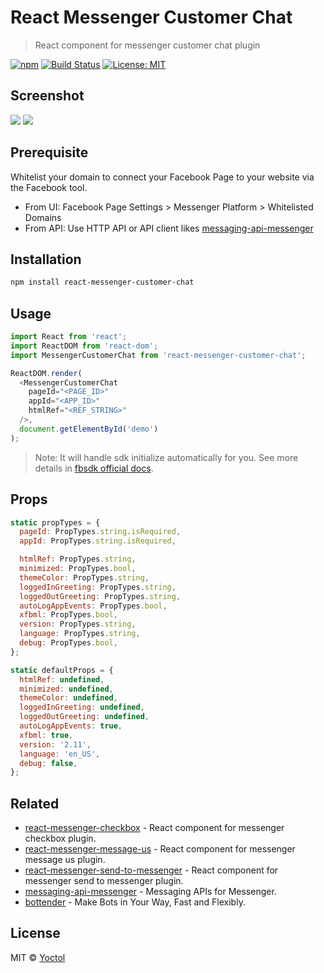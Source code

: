 # React Messenger Customer Chat

> React component for messenger customer chat plugin

[![npm](https://img.shields.io/npm/v/react-messenger-customer-chat.svg?style=flat-square)](https://www.npmjs.com/package/react-messenger-customer-chat)
[![Build Status](https://travis-ci.org/Yoctol/react-messenger-customer-chat.svg?branch=master)](https://travis-ci.org/Yoctol/react-messenger-customer-chat)
[![License: MIT](https://img.shields.io/badge/License-MIT-blue.svg)](https://opensource.org/licenses/MIT)

## Screenshot

![](https://user-images.githubusercontent.com/3382565/33435564-6ed7df66-d61d-11e7-8b6c-fdb2d36f0ff9.png)
![](https://user-images.githubusercontent.com/3382565/33435563-6eacb444-d61d-11e7-85a7-a5d29a418f25.png)

## Prerequisite

Whitelist your domain to connect your Facebook Page to your website via the
Facebook tool.

* From UI: Facebook Page Settings > Messenger Platform > Whitelisted Domains
* From API: Use HTTP API or API client likes
  [messaging-api-messenger](https://github.com/Yoctol/messaging-apis/tree/master/packages/messaging-api-messenger#setwhitelisteddomainsdomains)

## Installation

```sh
npm install react-messenger-customer-chat
```

## Usage

```js
import React from 'react';
import ReactDOM from 'react-dom';
import MessengerCustomerChat from 'react-messenger-customer-chat';

ReactDOM.render(
  <MessengerCustomerChat
    pageId="<PAGE_ID>"
    appId="<APP_ID>"
    htmlRef="<REF_STRING>"
  />,
  document.getElementById('demo')
);
```

> Note: It will handle sdk initialize automatically for you. See more details in
> [fbsdk official docs](https://developers.facebook.com/docs/javascript/quickstart/).

## Props

```js
static propTypes = {
  pageId: PropTypes.string.isRequired,
  appId: PropTypes.string.isRequired,

  htmlRef: PropTypes.string,
  minimized: PropTypes.bool,
  themeColor: PropTypes.string,
  loggedInGreeting: PropTypes.string,
  loggedOutGreeting: PropTypes.string,
  autoLogAppEvents: PropTypes.bool,
  xfbml: PropTypes.bool,
  version: PropTypes.string,
  language: PropTypes.string,
  debug: PropTypes.bool,
};

static defaultProps = {
  htmlRef: undefined,
  minimized: undefined,
  themeColor: undefined,
  loggedInGreeting: undefined,
  loggedOutGreeting: undefined,
  autoLogAppEvents: true,
  xfbml: true,
  version: '2.11',
  language: 'en_US',
  debug: false,
};
```

## Related

* [react-messenger-checkbox](https://github.com/Yoctol/react-messenger-checkbox) - React component for messenger checkbox plugin.
* [react-messenger-message-us](https://github.com/Yoctol/react-messenger-message-us) - React component for messenger message us plugin.
* [react-messenger-send-to-messenger](https://github.com/Yoctol/react-messenger-send-to-messenger) - React component for messenger send to messenger plugin.
* [messaging-api-messenger](https://github.com/Yoctol/messaging-apis/tree/master/packages/messaging-api-messenger) - Messaging APIs for Messenger.
* [bottender](https://github.com/Yoctol/bottender) - Make Bots in Your Way, Fast and Flexibly.

## License

MIT © [Yoctol](https://github.com/Yoctol/react-messenger-customer-chat)
